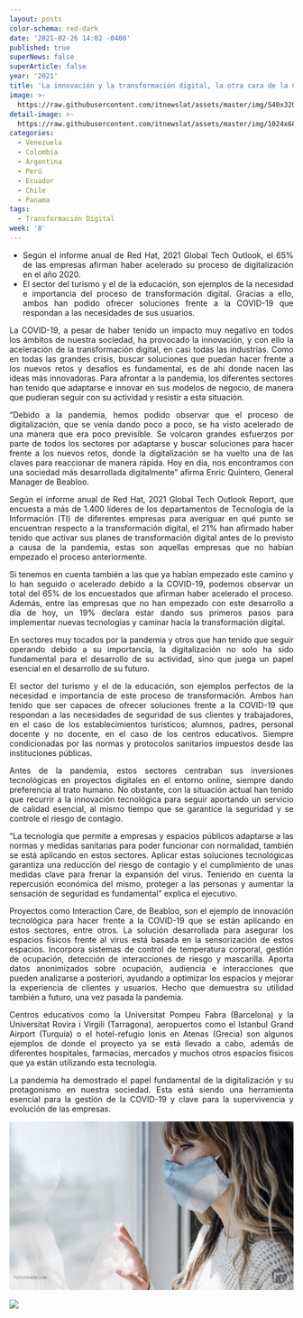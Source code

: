 ```yaml
---
layout: posts
color-schema: red-dark
date: '2021-02-26 14:02 -0400'
published: true
superNews: false
superArticle: false
year: '2021'
title: 'La innovación y la transformación digital, la otra cara de la COVID-19'
image: >-
  https://raw.githubusercontent.com/itnewslat/assets/master/img/540x320/Esperanza-Covid-p.jpg
detail-image: >-
  https://raw.githubusercontent.com/itnewslat/assets/master/img/1024x680/Esperanza-Covid-g.jpg
categories:
  - Venezuela
  - Colombia
  - Argentina
  - Perú
  - Ecuador
  - Chile
  - Panama
tags:
  - Transformación Digital
week: '8'
---
```

<ul style="text-align: justify;">
	<li>Según el informe anual de Red Hat, 2021 Global Tech Outlook, el 65% de las empresas afirman haber acelerado su proceso de digitalización en el año 2020.</li>
	<li>El sector del turismo y el de la educación, son ejemplos de la necesidad e importancia del proceso de transformación digital. Gracias a ello, ambos han podido ofrecer soluciones frente a la COVID-19 que respondan a las necesidades de sus usuarios.</li>
</ul>
<p style="text-align: justify;">La COVID-19, a pesar de haber tenido un impacto muy negativo en todos los ámbitos de nuestra sociedad, ha provocado la innovación, y con ello la aceleración de la transformación digital, en casi todas las industrias. Como en todas las grandes crisis, buscar soluciones que puedan hacer frente a los nuevos retos y desafíos es fundamental, es de ahí donde nacen las ideas más innovadoras. Para afrontar a la pandemia, los diferentes sectores han tenido que adaptarse e innovar en sus modelos de negocio, de manera que pudieran seguir con su actividad y resistir a esta situación.</p>
<p style="text-align: justify;">“Debido a la pandemia, hemos podido observar que el proceso de digitalización, que se venía dando poco a poco, se ha visto acelerado de una manera que era poco previsible. Se volcaron grandes esfuerzos por parte de todos los sectores por adaptarse y buscar soluciones para hacer frente a los nuevos retos, donde la digitalización se ha vuelto una de las claves para reaccionar de manera rápida. Hoy en día, nos encontramos con una sociedad más desarrollada digitalmente” afirma Enric Quintero, General Manager de Beabloo.</p>
<p style="text-align: justify;">Según el informe anual de Red Hat, 2021 Global Tech Outlook Report, que encuesta a más de 1.400 líderes de los departamentos de Tecnología de la Información (TI) de diferentes empresas para averiguar en qué punto se encuentran respecto a la transformación digital, el 21% han afirmado haber tenido que activar sus planes de transformación digital antes de lo previsto a causa de la pandemia, estas son aquellas empresas que no habían empezado el proceso anteriormente.</p>
<p style="text-align: justify;">Si tenemos en cuenta también a las que ya habían empezado este camino y lo han seguido o acelerado debido a la COVID-19, podemos observar un total del 65% de los encuestados que afirman haber acelerado el proceso. Además, entre las empresas que no han empezado con este desarrollo a día de hoy, un 19% declara estar dando sus primeros pasos para implementar nuevas tecnologías y caminar hacia la transformación digital.</p>
<p style="text-align: justify;">En sectores muy tocados por la pandemia y otros que han tenido que seguir operando debido a su importancia, la digitalización no solo ha sido fundamental para el desarrollo de su actividad, sino que juega un papel esencial en el desarrollo de su futuro.</p>
<p style="text-align: justify;">El sector del turismo y el de la educación, son ejemplos perfectos de la necesidad e importancia de este proceso de transformación. Ambos han tenido que ser capaces de ofrecer soluciones frente a la COVID-19 que respondan a las necesidades de seguridad de sus clientes y trabajadores, en el caso de los establecimientos turísticos; alumnos, padres, personal docente y no docente, en el caso de los centros educativos. Siempre condicionadas por las normas y protocolos sanitarios impuestos desde las instituciones públicas.</p>
<p style="text-align: justify;">Antes de la pandemia, estos sectores centraban sus inversiones tecnológicas en proyectos digitales en el entorno online, siempre dando preferencia al trato humano. No obstante, con la situación actual han tenido que recurrir a la innovación tecnológica para seguir aportando un servicio de calidad esencial, al mismo tiempo que se garantice la seguridad y se controle el riesgo de contagio.</p>
<p style="text-align: justify;">“La tecnología que permite a empresas y espacios públicos adaptarse a las normas y medidas sanitarias para poder funcionar con normalidad, también se está aplicando en estos sectores. Aplicar estas soluciones tecnológicas garantiza una reducción del riesgo de contagio y el cumplimiento de unas medidas clave para frenar la expansión del virus. Teniendo en cuenta la repercusión económica del mismo, proteger a las personas y aumentar la sensación de seguridad es fundamental” explica el ejecutivo.</p>
<p style="text-align: justify;">Proyectos como Interaction Care, de Beabloo, son el ejemplo de innovación tecnológica para hacer frente a la COVID-19 que se están aplicando en estos sectores, entre otros. La solución desarrollada para asegurar los espacios físicos frente al virus está basada en la sensorización de estos espacios. Incorpora sistemas de control de temperatura corporal, gestión de ocupación, detección de interacciones de riesgo y mascarilla. Aporta datos anonimizados sobre ocupación, audiencia e interacciones que pueden analizarse a posteriori, ayudando a optimizar los espacios y mejorar la experiencia de clientes y usuarios. Hecho que demuestra su utilidad también a futuro, una vez pasada la pandemia.</p>
<p style="text-align: justify;">Centros educativos como la Universitat Pompeu Fabra (Barcelona) y la Universitat Rovira i Virgili (Tarragona), aeropuertos como el Istanbul Grand Airport (Turquía) o el hotel-refugio Ionis en Atenas (Grecia) son algunos ejemplos de donde el proyecto ya se está llevado a cabo, además de diferentes hospitales, farmacias, mercados y muchos otros espacios físicos que ya están utilizando esta tecnología.</p>
<p style="text-align: justify;">La pandemia ha demostrado el papel fundamental de la digitalización y su protagonismo en nuestra sociedad. Esta está siendo una herramienta esencial para la gestión de la COVID-19 y clave para la supervivencia y evolución de las empresas.</p>


![](https://raw.githubusercontent.com/itnewslat/assets/master/img/540x320/Esperanza-Covid-p.jpg)


<img src="https://tracker.metricool.com/c3po.jpg?hash=56f88a41e39ab42c063cc51676587a04"/>